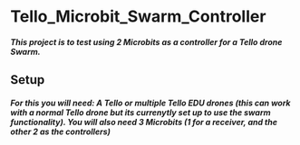 # Tello_Microbit_Swarm_Controller

##### This project is to test using 2 Microbits as a controller for a Tello drone Swarm. 

## Setup

##### For this you will need: A Tello or multiple Tello EDU drones (this can work with a normal Tello drone but its currenytly set up to use the swarm functionality). You will also need 3 Microbits (1 for a receiver, and the other 2 as the controllers)
